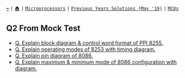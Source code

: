 [`⬅`](/mp/mock/) `|` [`🏠`](/) `|` [`Microprocessors`](/mp/) `|` [`Previous Years Solutions (May '19)`](/mp/previous-years/may-19/) `|` [`MCQs`](/mp/mcqs/)

## Q2 From Mock Test

* [Q. Explain block diagram & control word format of PPI 8255.](/mp/mock/q2/explain-block-diagram-control-word-format-8255)
* [Q. Explain operating modes of 8253 with timing diagram.](/mp/mock/q2/explain-operating-modes-of-8253)
* [Q. Explain pin diagram of 8086.](/mp/mock/q2/explain-pin-diagram-of-8086)
* [Q. Explain maximum & minimum mode of 8086 configuration with diagram.](/mp/mock/q2/max-and-min-mode-8086)
